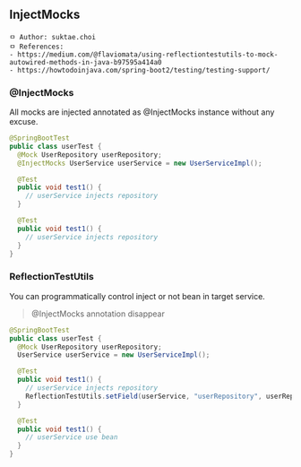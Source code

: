 ## InjectMocks

```
ㅁ Author: suktae.choi
ㅁ References:
- https://medium.com/@flaviomata/using-reflectiontestutils-to-mock-autowired-methods-in-java-b97595a414a0
- https://howtodoinjava.com/spring-boot2/testing/testing-support/
```

### @InjectMocks

All mocks are injected annotated as @InjectMocks instance without any excuse.

```java
@SpringBootTest
public class userTest {
  @Mock UserRepository userRepository;
  @InjectMocks UserService userService = new UserServiceImpl();

  @Test
  public void test1() {
    // userService injects repository  
  }

  @Test
  public void test1() {
    // userService injects repository
  }
}
```

### ReflectionTestUtils

You can programmatically control inject or not bean in target service.

> @InjectMocks annotation disappear

```java
@SpringBootTest
public class userTest {
  @Mock UserRepository userRepository;
  UserService userService = new UserServiceImpl();

  @Test
  public void test1() {
    // userService injects repository
    ReflectionTestUtils.setField(userService, "userRepository", userRepository);
  }

  @Test
  public void test1() {
    // userService use bean
  }
}
```

